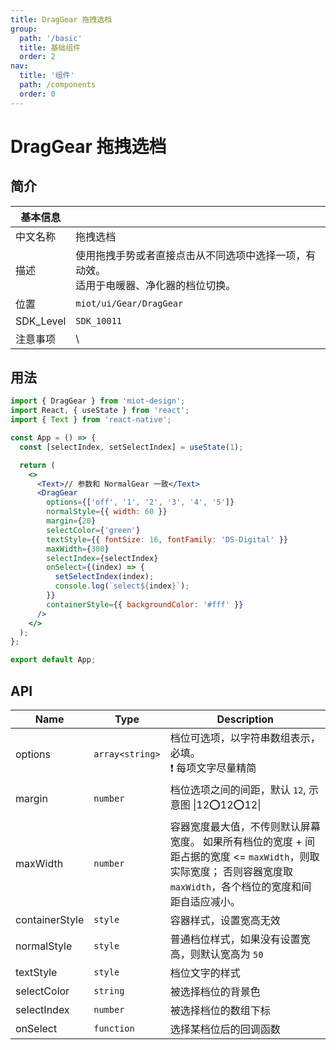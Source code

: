 ```yaml
---
title: DragGear 拖拽选档
group:
  path: '/basic'
  title: 基础组件
  order: 2
nav:
  title: '组件'
  path: /components
  order: 0
---
```


# DragGear 拖拽选档

## 简介

| 基本信息  |                                                                                              |
| --------- | -------------------------------------------------------------------------------------------- |
| 中文名称  | 拖拽选档                                                                                     |
| 描述      | 使用拖拽手势或者直接点击从不同选项中选择一项，有动效。<br />适用于电暖器、净化器的档位切换。 |
| 位置      | `miot/ui/Gear/DragGear`                                                                      |
| SDK_Level | `SDK_10011`                                                                                  |
| 注意事项  | \                                                                                            |

## 用法

```jsx
import { DragGear } from 'miot-design';
import React, { useState } from 'react';
import { Text } from 'react-native';

const App = () => {
  const [selectIndex, setSelectIndex] = useState(1);

  return (
    <>
      <Text>// 参数和 NormalGear 一致</Text>
      <DragGear
        options={['off', '1', '2', '3', '4', '5']}
        normalStyle={{ width: 60 }}
        margin={20}
        selectColor={'green'}
        textStyle={{ fontSize: 16, fontFamily: 'DS-Digital' }}
        maxWidth={300}
        selectIndex={selectIndex}
        onSelect={(index) => {
          setSelectIndex(index);
          console.log(`select${index}`);
        }}
        containerStyle={{ backgroundColor: '#fff' }}
      />
    </>
  );
};

export default App;
```

## API

| Name           | Type                             | Description                                                                                                                                                        |
| -------------- | -------------------------------- | ------------------------------------------------------------------------------------------------------------------------------------------------------------------ |
| options        | <code>array&lt;string&gt;</code> | 档位可选项，以字符串数组表示，必填。<br />❗️ 每项文字尽量精简                                                                                                     |
| margin         | <code>number</code>              | 档位选项之间的间距，默认 `12`, 示意图 \|12⭕️12⭕️12\|                                                                                                             |
| maxWidth       | <code>number</code>              | 容器宽度最大值，不传则默认屏幕宽度。 如果所有档位的宽度 + 间距占据的宽度 <= `maxWidth`，则取实际宽度； 否则容器宽度取 `maxWidth`，各个档位的宽度和间距自适应减小。 |
| containerStyle | <code>style</code>               | 容器样式，设置宽高无效                                                                                                                                             |
| normalStyle    | <code>style</code>               | 普通档位样式，如果没有设置宽高，则默认宽高为 `50`                                                                                                                  |
| textStyle      | <code>style</code>               | 档位文字的样式                                                                                                                                                     |
| selectColor    | <code>string</code>              | 被选择档位的背景色                                                                                                                                                 |
| selectIndex    | <code>number</code>              | 被选择档位的数组下标                                                                                                                                               |
| onSelect       | <code>function</code>            | 选择某档位后的回调函数                                                                                                                                             |
